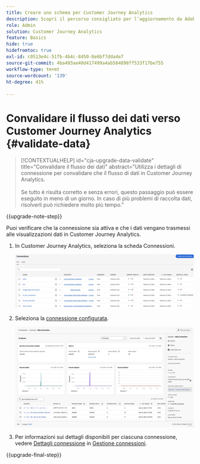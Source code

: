 ```yaml
---
title: Creare uno schema per Customer Journey Analytics
description: Scopri il percorso consigliato per l’aggiornamento da Adobe Analytics a Customer Journey Analytics
role: Admin
solution: Customer Journey Analytics
feature: Basics
hide: true
hidefromtoc: true
exl-id: c0513e4c-51fb-4b4c-8450-8e6bf7dda4e7
source-git-commit: 4ba493ae40d417499a4ab584898ff533f17be755
workflow-type: tm+mt
source-wordcount: '139'
ht-degree: 41%

---
```


# Convalidare il flusso dei dati verso Customer Journey Analytics {#validate-data}

<!-- markdownlint-disable MD034 -->

>[!CONTEXTUALHELP]
>id="cja-upgrade-data-validate"
>title="Convalidare il flusso dei dati"
>abstract="Utilizza i dettagli di connessione per convalidare che il flusso di dati in Customer Journey Analytics.<br><br>Se tutto è risulta corretto e senza errori, questo passaggio può essere eseguito in meno di un giorno. In caso di più problemi di raccolta dati, risolverli può richiedere molto più tempo."

<!-- markdownlint-enable MD034 -->

{{upgrade-note-step}}

Puoi verificare che la connessione sia attiva e che i dati vengano trasmessi alle visualizzazioni dati in Customer Journey Analytics.

1. In Customer Journey Analytics, seleziona la scheda Connessioni.

   ![visualizzazione elenco](assets/list-view.png)

1. Seleziona la [connessione configurata](/help/getting-started/cja-upgrade/cja-upgrade-connection.md).

   ![Finestra Tutti i set di dati con widget e impostazioni](assets/conn-details.png)

1. Per informazioni sui dettagli disponibili per ciascuna connessione, vedere [Dettagli connessione](/help/connections/manage-connections.md#manage-connections) in [Gestione connessioni](/help/connections/manage-connections.md).

{{upgrade-final-step}}

<!-- Should we duplicate the content here or single source it with /help/connections/manage-connections.md -->
